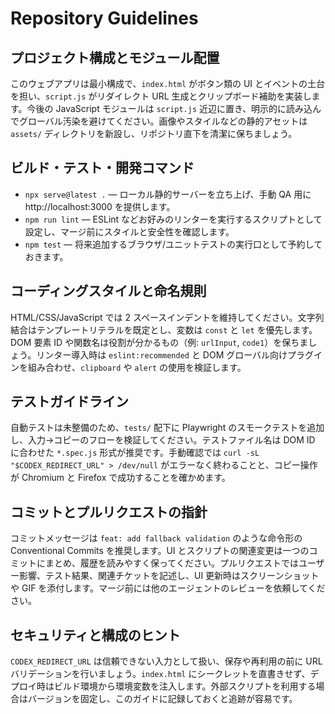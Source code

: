 # Repository Guidelines

## プロジェクト構成とモジュール配置
このウェブアプリは最小構成で、`index.html` がボタン類の UI とイベントの土台を担い、`script.js` がリダイレクト URL 生成とクリップボード補助を実装します。今後の JavaScript モジュールは `script.js` 近辺に置き、明示的に読み込んでグローバル汚染を避けてください。画像やスタイルなどの静的アセットは `assets/` ディレクトリを新設し、リポジトリ直下を清潔に保ちましょう。

## ビルド・テスト・開発コマンド
- `npx serve@latest .` — ローカル静的サーバーを立ち上げ、手動 QA 用に http://localhost:3000 を提供します。
- `npm run lint` — ESLint などお好みのリンターを実行するスクリプトとして設定し、マージ前にスタイルと安全性を確認します。
- `npm test` — 将来追加するブラウザ/ユニットテストの実行口として予約しておきます。

## コーディングスタイルと命名規則
HTML/CSS/JavaScript では 2 スペースインデントを維持してください。文字列結合はテンプレートリテラルを既定とし、変数は `const` と `let` を優先します。DOM 要素 ID や関数名は役割が分かるもの（例: `urlInput`, `code1`）を保ちましょう。リンター導入時は `eslint:recommended` と DOM グローバル向けプラグインを組み合わせ、`clipboard` や `alert` の使用を検証します。

## テストガイドライン
自動テストは未整備のため、`tests/` 配下に Playwright のスモークテストを追加し、入力→コピーのフローを検証してください。テストファイル名は DOM ID に合わせた `*.spec.js` 形式が推奨です。手動確認では `curl -sL "$CODEX_REDIRECT_URL" > /dev/null` がエラーなく終わることと、コピー操作が Chromium と Firefox で成功することを確かめます。

## コミットとプルリクエストの指針
コミットメッセージは `feat: add fallback validation` のような命令形の Conventional Commits を推奨します。UI とスクリプトの関連変更は一つのコミットにまとめ、履歴を読みやすく保ってください。プルリクエストではユーザー影響、テスト結果、関連チケットを記述し、UI 更新時はスクリーンショットや GIF を添付します。マージ前には他のエージェントのレビューを依頼してください。

## セキュリティと構成のヒント
`CODEX_REDIRECT_URL` は信頼できない入力として扱い、保存や再利用の前に URL バリデーションを行いましょう。`index.html` にシークレットを直書きせず、デプロイ時はビルド環境から環境変数を注入します。外部スクリプトを利用する場合はバージョンを固定し、このガイドに記録しておくと追跡が容易です。

